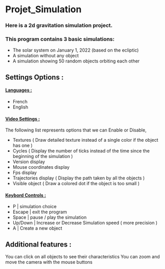 # Projet_Simulation

### Here is a 2d gravitation simulation project.

### This program contains 3 basic simulations:
- The solar system on January 1, 2022 (based on the ecliptic)
- A simulation without any object
- A simulation showing 50 random objects orbiting each other

## Settings Options :
#### <ins>Languages : </ins>
- French 
- English
#### <ins>Video Settings :</ins>
The following list represents options that we can Enable or Disable,

- Textures ( Draw detailed texture instead of a single color if the object has one )
- Cycles ( Display the number of ticks instead of the time since the beginning of the simulation )     
- Version display 
- Mouse coordinates display 
- Fps display 
- Trajectories display ( Display the path taken by all the objects )
- Visible object ( Draw a colored dot if the object is too small )

#### <ins>Keybord Controls :</ins>
-    P    | simulation choice 
-  Escape | exit the program
-  Space  | pause / play the simulation 
- Up/Down | Increase or Decrease Simulation speed ( more precision )
-    A    | Create a new object 
## Additional features :
You can click on all objects to see their characteristics
You can zoom and move the camera with the mouse buttons
